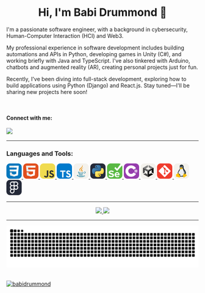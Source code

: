 <h1 align="center">Hi, I'm Babi Drummond 🌟</h1>

<p>I'm a passionate software engineer, with a background in cybersecurity, Human-Computer Interaction (HCI) and Web3.</p>
<p>My professional experience in software development includes building automations and APIs in Python, developing games in Unity (C#), and working briefly with Java and TypeScript. I've also tinkered with Arduino, chatbots and augmented reality (AR), creating personal projects just for fun.</p>
<p>Recently, I've been diving into full-stack development, exploring how to build applications using Python (Django) and React.js. Stay tuned—I'll be sharing new projects here soon!</p>

<br>
<h4>Connect with me:</h4>
<div>
  <a href="https://www.linkedin.com/in/drummondb/" target="_blank"><img src="https://img.shields.io/badge/-LinkedIn-%230077B5?style=for-the-badge&logo=linkedin&logoColor=white" target="_blank"></a> 
</div>

---

<!--tools-->
<h3 align="left">Languages and Tools:</h3>
<p align="left">
    <a href="https://www.w3schools.com/css/" target="_blank" rel="noreferrer"> 
        <img src="https://raw.githubusercontent.com/tandpfun/skill-icons/65dea6c4eaca7da319e552c09f4cf5a9a8dab2c8/icons/CSS.svg" alt="css3" width="40" height="40"/> 
    </a>
    <a href="https://www.w3.org/html/" target="_blank" rel="noreferrer"> 
        <img src="https://raw.githubusercontent.com/tandpfun/skill-icons/65dea6c4eaca7da319e552c09f4cf5a9a8dab2c8/icons/HTML.svg" alt="html5" width="40" height="40"/>
    </a> 
    <a href="https://developer.mozilla.org/en-US/docs/Web/JavaScript" target="_blank" rel="noreferrer"> 
        <img src="https://raw.githubusercontent.com/tandpfun/skill-icons/65dea6c4eaca7da319e552c09f4cf5a9a8dab2c8/icons/JavaScript.svg" alt="javascript" width="40" height="40"/> 
    </a>
    <a href="https://www.typescriptlang.org/" target="_blank" rel="noreferrer"> 
        <img src="https://raw.githubusercontent.com/tandpfun/skill-icons/65dea6c4eaca7da319e552c09f4cf5a9a8dab2c8/icons/TypeScript.svg" alt="typescript" width="40" height="40"/>
    </a>
    <a href="https://www.java.com" target="_blank" rel="noreferrer"> 
        <img src="https://raw.githubusercontent.com/tandpfun/skill-icons/65dea6c4eaca7da319e552c09f4cf5a9a8dab2c8/icons/Java-Light.svg" alt="java" width="40" height="40"/> 
    </a>
    <a href="https://www.python.org" target="_blank" rel="noreferrer">
        <img src="https://raw.githubusercontent.com/tandpfun/skill-icons/65dea6c4eaca7da319e552c09f4cf5a9a8dab2c8/icons/Python-Dark.svg" alt="python" width="40" height="40"/> 
    </a>
    <a href="https://www.selenium.dev" target="_blank" rel="noreferrer"> 
        <img src="https://raw.githubusercontent.com/tandpfun/skill-icons/65dea6c4eaca7da319e552c09f4cf5a9a8dab2c8/icons/Selenium.svg" alt="selenium" width="40" height="40"/>
    </a>
    <a href="https://learn.microsoft.com/pt-br/dotnet/csharp/" target="_blank" rel="noreferrer"> 
        <img src="https://raw.githubusercontent.com/tandpfun/skill-icons/65dea6c4eaca7da319e552c09f4cf5a9a8dab2c8/icons/CS.svg" alt="csharp" width="40" height="40"/>
    </a>
    <a href="https://unity.com/" target="_blank" rel="noreferrer"> 
        <img src="https://raw.githubusercontent.com/tandpfun/skill-icons/65dea6c4eaca7da319e552c09f4cf5a9a8dab2c8/icons/Unity-Light.svg" alt="unity" width="40" height="40"/>
    </a>
    <a href="https://git-scm.com/" target="_blank" rel="noreferrer"> 
        <img src="https://raw.githubusercontent.com/tandpfun/skill-icons/65dea6c4eaca7da319e552c09f4cf5a9a8dab2c8/icons/Git.svg" alt="git" width="40" height="40"/>
    </a>
    <a href="https://www.linux.org/" target="_blank" rel="noreferrer">
        <img src="https://raw.githubusercontent.com/tandpfun/skill-icons/65dea6c4eaca7da319e552c09f4cf5a9a8dab2c8/icons/Linux-Light.svg" alt="linux" width="40" height="40"/>
    </a>
    <a href="https://www.figma.com/" target="_blank" rel="noreferrer"> 
        <img src="https://raw.githubusercontent.com/tandpfun/skill-icons/65dea6c4eaca7da319e552c09f4cf5a9a8dab2c8/icons/Figma-Dark.svg" alt="figma" width="40" height="40"/>
    </a>
</p>

---

<!--github stats-->
<div align="center" style="display: inline">
   <a href="https://github.com/babidrummond">
   <div style="display: inline_block">
      <img height="145em" src="https://github-readme-stats.vercel.app/api?username=babidrummond&show_icons=true&include_all_commits=true&count_private=true&bg_color=000000&border_color=0767FF&title_color=5aa2c9&text_color=d1c89a&icon_color=5aa2c9"/>
      <img height="145em" src="https://github-readme-stats.vercel.app/api/top-langs/?username=babidrummond&layout=compact&langs_count=7&bg_color=000000&border_color=0767FF&title_color=5aa2c9&text_color=d5e5e4&icon_color=5aa2c9"/>
   </div>
</div>

---

<picture>
  <source media="(prefers-color-scheme: dark)" srcset="https://raw.githubusercontent.com/grebechi/grebechi/output/github-contribution-grid-snake-dark.svg">
  <source media="(prefers-color-scheme: light)" srcset="https://raw.githubusercontent.com/grebechi/grebechi/output/github-contribution-grid-snake.svg">
  <img alt="github contribution grid snake animation" src="https://raw.githubusercontent.com/grebechi/grebechi/output/github-contribution-grid-snake.svg">
</picture>

<br>
<br>

<!--profile views-->
<p align="left"> <img src="https://komarev.com/ghpvc/?username=babidrummond&label=Profile%20views&color=0e75b6&style=flat" alt="babidrummond" /> </p>

